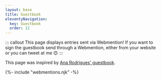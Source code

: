```yaml
---
layout: base
title: Guestbook
eleventyNavigation:
  key: Guestbook
  order: 12
---
```


::: callout This page displays entries sent via Webmention!
If you want to sign the guestbook send through a Webmention, either from your website or you can tweet at me :blush:
:::

This page was inspired by [Ana Rodrigues' guestbook](https://ohhelloana.blog/guestbook/).

<section>
{%- include "webmentions.njk" -%}
</section>
